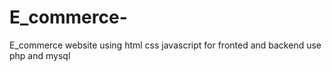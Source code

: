 # E_commerce-
E_commerce website using html css javascript for fronted and backend use php and mysql
